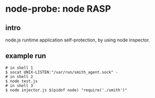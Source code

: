 # node-probe: node RASP

## intro
node.js runtime application self-protection, by using node inspector.

## example run

```shell
# in shell 1
$ socat UNIX-LISTEN:"/var/run/smith_agent.sock" -
# in shell 2
$ node test.js
# in shell 3
$ node injector.js $(pidof node) "require('./smith')"
```
